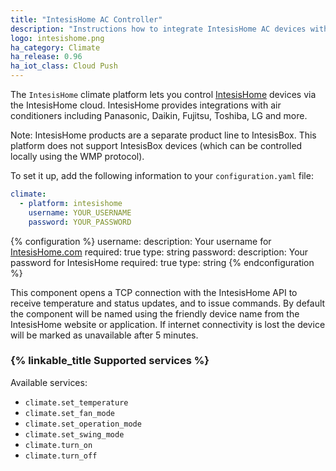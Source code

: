 ```yaml
---
title: "IntesisHome AC Controller"
description: "Instructions how to integrate IntesisHome AC devices with Home Assistant"
logo: intesishome.png
ha_category: Climate
ha_release: 0.96
ha_iot_class: Cloud Push
---
```


The `IntesisHome` climate platform lets you control [IntesisHome](https://www.intesishome.com) devices via the IntesisHome cloud. IntesisHome provides integrations with air conditioners including Panasonic, Daikin, Fujitsu, Toshiba, LG and more.

Note: IntesisHome products are a separate product line to IntesisBox. This platform does not support IntesisBox devices (which can be controlled locally using the WMP protocol).

To set it up, add the following information to your `configuration.yaml` file:

```yaml
climate:
  - platform: intesishome
    username: YOUR_USERNAME
    password: YOUR_PASSWORD
```

{% configuration %}
username:
  description: Your username for [IntesisHome.com](https://user.intesishome.com) 
  required: true
  type: string
password:
  description: Your password for IntesisHome
  required: true
  type: string
{% endconfiguration %}

This component opens a TCP connection with the IntesisHome API to receive temperature and status updates, and to issue commands.
By default the component will be named using the friendly device name from the IntesisHome website or application.
If internet connectivity is lost the device will be marked as unavailable after 5 minutes.

### {% linkable_title Supported services %}

Available services:

- `climate.set_temperature`
- `climate.set_fan_mode`
- `climate.set_operation_mode`
- `climate.set_swing_mode`
- `climate.turn_on`
- `climate.turn_off`
